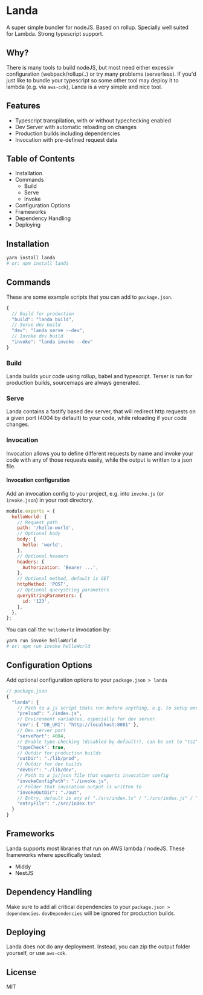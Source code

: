 # Landa

A super simple bundler for nodeJS. Based on rollup. Specially well suited for Lambda. Strong typescript support.

## Why?

There is many tools to build nodeJS, but most need either excessiv configuration (webpack/rollup/..) or try many problems (serverless). If you'd just like to bundle your typescript so some other tool may deploy it to lambda (e.g. via `aws-cdk`), Landa is a very simple and nice tool.

## Features

- Typescript transpilation, with or without typechecking enabled
- Dev Server with automatic reloading on changes
- Production builds including dependencies
- Invocation with pre-defined request data

## Table of Contents

- Installation
- Commands
  - Build
  - Serve
  - Invoke
- Configuration Options
- Frameworks
- Dependency Handling
- Deploying

## Installation

```bash
yarn install landa
# or: npm install landa
```

## Commands

These are some example scripts that you can add to `package.json`.

```js
{
  // Build for production
  "build": "landa build",
  // Serve dev build
  "dev": "landa serve --dev",
  // Invoke dev build
  "invoke": "landa invoke --dev"
}
```

### Build

Landa builds your code using rollup, babel and typescript. Terser is run for production builds, sourcemaps are always generated.

### Serve

Landa contains a fastify based dev server, that will redirect http requests on a given port (4004 by default) to your code, while reloading if your code changes.

### Invocation

Invocation allows you to define different requests by name and invoke your code with any of those requests easily, while the output is written to a json file.

#### Invocation configuration

Add an invocation config to your project, e.g. into `invoke.js` (or `invoke.json`) in your root directory.

```js
module.exports = {
  helloWorld: {
    // Request path
    path: '/hello-world',
    // Optional body
    body: {
      hello: 'world',
    },
    // Optional headers
    headers: {
      Authorization: 'Bearer ...',
    },
    // Optional method, default is GET
    httpMethod: 'POST',
    // Optional querystring parameters
    queryStringParameters: {
      id: '123',
    },
  },
};
```

You can call the `helloWorld` invocation by:

```bash
yarn run invoke helloWorld
# or: npm run invoke helloWorld
```

## Configuration Options

Add optional configuration options to your `package.json > landa`

```js
// package.json
{
  "landa": {
    // Path to a js script thats run before anything, e.g. to setup env
    "preload": "./index.js",
    // Environment variables, especially for dev server
    "env": { "DB_URI": "http://localhost:8081" },
    // Dev server port
    "servePort": 4004,
    // Enable type-checking (disabled by default!), can be set to "ts2" for `rollup-plugin-typescript2` instead of `@rollup/plugin-typescript`
    "typeCheck": true,
    // Outdir for production builds
    "outDir": "./lib/prod",
    // Outdir for dev builds
    "devDir": "./lib/dev",
    // Path to a js/json file that exports invocation config
    "invokeConfigPath": "./invoke.js",
    // Folder that invocation output is written to
    "invokeOutDir": "./out",
    // Entry, default is any of "./src/index.ts" / "./src/index.js" / "./index.ts" / "./index.js"
    "entryFile": "./src/index.ts"
  }
}
```

## Frameworks

Landa supports most libraries that run on AWS lambda / nodeJS. These frameworks where specifically tested:

- Middy
- NestJS

## Dependency Handling

Make sure to add all critical dependencies to your `package.json > dependencies`. `devDependencies` will be ignored for production builds.

## Deploying

Landa does not do any deployment. Instead, you can zip the output folder yourself, or use `aws-cdk`.

## License

MIT
